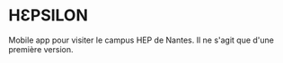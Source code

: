 # HƐPSILON

Mobile app pour visiter le campus HEP de Nantes.
Il ne s'agit que d'une première version.
